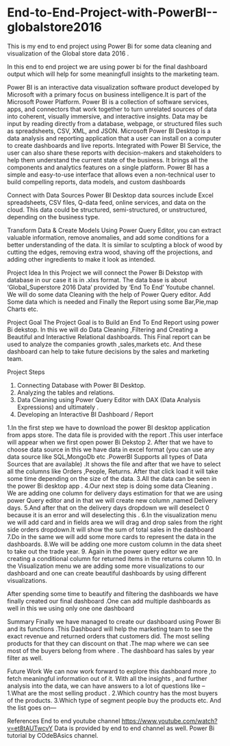 # End-to-End-Project-with-PowerBI--globalstore2016
This is my end to end project using Power Bi for some data cleaning and visualization of the Global store data 2016  .

In this end to end project we are using power bi for the final dashboard output which will help for some meaningfull insights to the marketing team.

Power BI is an interactive data visualization software product developed by Microsoft with a primary focus on business intelligence.It is part of the Microsoft Power Platform. Power BI is a collection of software services, apps, and connectors that work together to turn unrelated sources of data into coherent, visually immersive, and interactive insights. Data may be input by reading directly from a database, webpage, or structured files such as spreadsheets, CSV, XML, and JSON.
Microsoft Power BI Desktop is a data analysis and reporting application that a user can install on a computer to create dashboards and live reports. Integrated with Power BI Service, the user can also share these reports with decision-makers and stakeholders to help them understand the current state of the business.
It brings all the components and analytics features on a single platform. Power BI has a simple and easy-to-use interface that allows even a non-technical user to build compelling reports, data models, and custom dashboards


Connect with Data Sources
Power BI Desktop data sources include Excel spreadsheets, CSV files, Q-data feed, online services, and data on the cloud. This data could be structured, semi-structured, or unstructured, depending on the business type.


Transform Data & Create Models
Using Power Query Editor, you can extract valuable information, remove anomalies, and add some conditions for a better understanding of the data. It is similar to sculpting a block of wood by cutting the edges, removing extra wood, shaving off the projections, and adding other ingredients to make it look as intended.


Project Idea
In this Project we will connect the Power Bi Dekstop with database in our case it is in .xlxs format. The data base is about ‘Global_Superstore 2016 Data’ provided by ‘End To End’ Youtube channel. We will do some data Cleaning with the help of Power Query editor. Add Some data which is needed and Finally the Report using some Bar,Pie,map Charts etc. 

Project Goal
The Project Goal is to Build an End To End Report using power Bi dekstop. In this we will do Data Cleaning ,Filtering and Creating a Beautiful and Interactive Relational  dashboards. This Final report can be used to analyze the companies growth ,sales,markets etc. And these dashboard can help to take future decisions by the sales and marketing team.


Project Steps
1. Connecting Database with Power BI Desktop.
2. Analyzing the tables and relations. 
3. Data Cleaning using Power Query Editor with DAX (Data Analysis Expressions)  and ultimately .
4. Developing an Interactive BI Dashboard / Report

1.In the first step we have to download the power BI desktop application from apps store. The data file is provided with the report .This user interface will appear when we first open power Bi Dekstop
2. After that we have to choose data source in this we have data in excel format (you can use any data source like SQL,MongoDb  etc .PowerBI Supports all types of Data Sources that are available) .It shows the file and after that we have to select all the columns like Orders ,People, Returns. After that click load it will take some time depending on the size of the data.
3.All the data can be seen in the power Bi desktop app .
4.Our next step is doing some data Cleaning . We are adding one column for delivery days estimation for that we are using power Query editor and in that we will create new column ,named Delivery days.
5.And after that on the delivery days dropdown we will deselect 0 because it is an error and will deselecting this .
6.In the visualization menu we will add card and in fields area we will drag and drop sales from the right side orders dropdown.It will show the sum of total sales in the dashboard
7.Do in the same we will add some more cards to represent the data in the dashboards. 
8.We will be adding one more custom column in the data sheet to take out the trade year. 
9. Again in the power query editor we are creating a conditional column for returned items in the returns column 
10. In the Visualization menu we are adding some more visualizations to our dashboard  and one can create beautiful dashboards by using different visualizations.

After spending some time to beautify and filtering the dashboards we have finally created our final dashboard .One can add multiple dashboards as well in this we using only one one dashboard


Summary
Finally we have managed to create our dashboard using Power Bi and its functions .This Dashboard will help the marketing team to see the exact revenue and returned orders that customers did. The most selling products for that they can discount on that .The map where we can see most of the buyers belong from where . The dashboard has sales by year filter as well.


Future Work
We can now work forward to explore this dashboard more ,to fetch meaningful information out of it. With all the insights , and further analysis into the data, we can have answers to a lot of questions like –
1.What are the most selling product .
2.Which country has the most buyers of the products.
3.Which type of segment people buy the products etc.
And the list goes on—


References
End to end youtube channel  https://www.youtube.com/watch?v=et8tAUTwcvY
Data is provided by end to end channel as well.
Power Bi tutorial by COdeBAsics channel.
